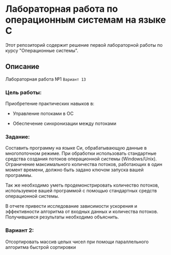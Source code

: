 # Лабораторная работа по операционным системам на языке C

Этот репозиторий содержит решение первой лабораторной работы по курсу "Операционные системы".

## Описание

Лабораторная работа №1 `Вариант 13`

### Цель работы:

Приобретение практических навыков в:

- Управление потоками в ОС

- Обеспечение синхронизации между потоками

### Задание:

Составить программу на языке Си, обрабатывающую данные в многопоточном режиме. При обработки использовать стандартные средства создания потоков операционной системы (Windows/Unix). Ограничение максимального количества потоков, работающих в один момент времени, должно быть задано ключом запуска вашей программы.

Так же необходимо уметь продемонстрировать количество потоков, используемое вашей программой с помощью стандартных средств операционной системы.

В отчете привести исследование зависимости ускорения и эффективности алгоритма от входных данных и количества потоков. Получившиеся результаты необходимо объяснить.

### Вариант 2:

Отсортировать массив целых чисел при помощи параллельного алгоритма быстрой сортировки
